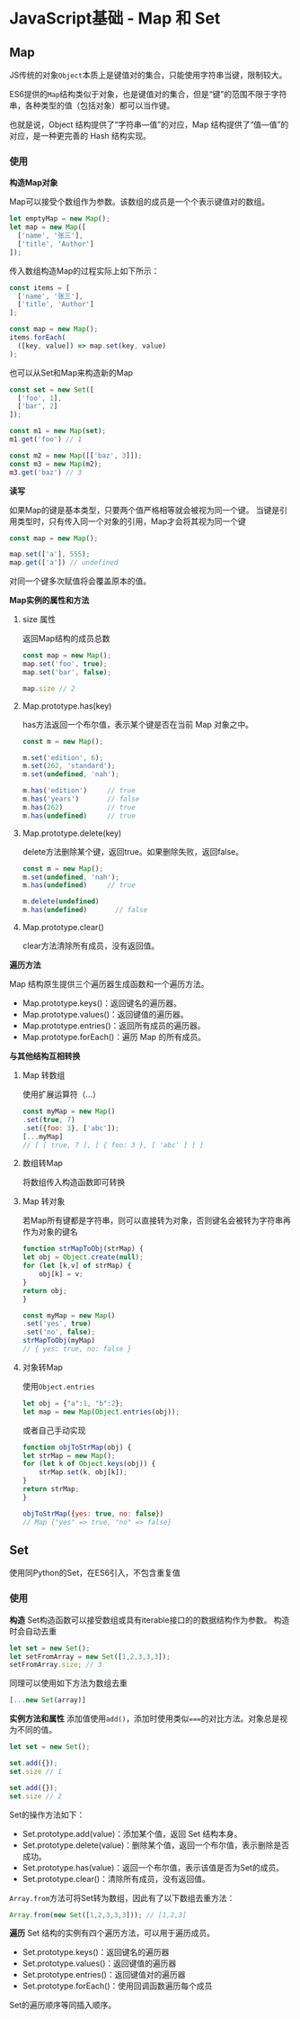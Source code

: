 # JavaScript基础 - Map 和 Set
## Map
JS传统的对象`Object`本质上是键值对的集合，只能使用字符串当键，限制较大。

ES6提供的`Map`结构类似于对象，也是键值对的集合，但是“键”的范围不限于字符串，各种类型的值（包括对象）都可以当作键。

也就是说，Object 结构提供了“字符串—值”的对应，Map 结构提供了“值—值”的对应，是一种更完善的 Hash 结构实现。

### 使用
**构造Map对象**

Map可以接受个数组作为参数。该数组的成员是一个个表示键值对的数组。
```js
let emptyMap = new Map();
let map = new Map([
  ['name', '张三'],
  ['title', 'Author']
]);
```

传入数组构造Map的过程实际上如下所示：
```js
const items = [
  ['name', '张三'],
  ['title', 'Author']
];

const map = new Map();
items.forEach(
  ([key, value]) => map.set(key, value)
);
```

也可以从Set和Map来构造新的Map
```js
const set = new Set([
  ['foo', 1],
  ['bar', 2]
]);

const m1 = new Map(set);
m1.get('foo') // 1

const m2 = new Map([['baz', 3]]);
const m3 = new Map(m2);
m3.get('baz') // 3
```

**读写**


如果Map的键是基本类型，只要两个值严格相等就会被视为同一个键。
当键是引用类型时，只有传入同一个对象的引用，Map才会将其视为同一个键
```js
const map = new Map();

map.set(['a'], 555);
map.get(['a']) // undefined
```

对同一个键多次赋值将会覆盖原本的值。


**Map实例的属性和方法**

1. size 属性
    
    返回Map结构的成员总数
    ```js
    const map = new Map();
    map.set('foo', true);
    map.set('bar', false);

    map.size // 2
    ```

2. Map.prototype.has(key)
    
    has方法返回一个布尔值，表示某个键是否在当前 Map 对象之中。
    ```js
    const m = new Map();

    m.set('edition', 6);
    m.set(262, 'standard');
    m.set(undefined, 'nah');

    m.has('edition')     // true
    m.has('years')       // false
    m.has(262)           // true
    m.has(undefined)     // true
    ```

3. Map.prototype.delete(key)

    delete方法删除某个键，返回true。如果删除失败，返回false。
    ```js
    const m = new Map();
    m.set(undefined, 'nah');
    m.has(undefined)     // true

    m.delete(undefined)
    m.has(undefined)       // false
    ```

4. Map.prototype.clear()

    clear方法清除所有成员，没有返回值。

**遍历方法**

Map 结构原生提供三个遍历器生成函数和一个遍历方法。

- Map.prototype.keys()：返回键名的遍历器。
- Map.prototype.values()：返回键值的遍历器。
- Map.prototype.entries()：返回所有成员的遍历器。
- Map.prototype.forEach()：遍历 Map 的所有成员。

**与其他结构互相转换**

1. Map 转数组

    使用扩展运算符（...）
    ```js
    const myMap = new Map()
    .set(true, 7)
    .set({foo: 3}, ['abc']);
    [...myMap]
    // [ [ true, 7 ], [ { foo: 3 }, [ 'abc' ] ] ]
    ```

2. 数组转Map

    将数组传入构造函数即可转换

3. Map 转对象

    若Map所有键都是字符串，则可以直接转为对象，否则键名会被转为字符串再作为对象的键名
    ```js
    function strMapToObj(strMap) {
    let obj = Object.create(null);
    for (let [k,v] of strMap) {
        obj[k] = v;
    }
    return obj;
    }

    const myMap = new Map()
    .set('yes', true)
    .set('no', false);
    strMapToObj(myMap)
    // { yes: true, no: false }
    ```

4. 对象转Map

    使用`Object.entries`
    ```js
    let obj = {"a":1, "b":2};
    let map = new Map(Object.entries(obj));
    ```

    或者自己手动实现
    ```js
    function objToStrMap(obj) {
    let strMap = new Map();
    for (let k of Object.keys(obj)) {
        strMap.set(k, obj[k]);
    }
    return strMap;
    }

    objToStrMap({yes: true, no: false})
    // Map {"yes" => true, "no" => false}
    ```

## Set
使用同Python的Set，在ES6引入，不包含重复值

### 使用

**构造**
Set构造函数可以接受数组或具有iterable接口的的数据结构作为参数。
构造时会自动去重
```js
let set = new Set();
let setFromArray = new Set([1,2,3,3,3]);
setFromArray.size; // 3
```

同理可以使用如下方法为数组去重
```js
[...new Set(array)]
```

**实例方法和属性**
添加值使用`add()`，添加时使用类似`===`的对比方法。对象总是视为不同的值。
```js
let set = new Set();

set.add({});
set.size // 1

set.add({});
set.size // 2
```

Set的操作方法如下：
- Set.prototype.add(value)：添加某个值，返回 Set 结构本身。
- Set.prototype.delete(value)：删除某个值，返回一个布尔值，表示删除是否成功。
- Set.prototype.has(value)：返回一个布尔值，表示该值是否为Set的成员。
- Set.prototype.clear()：清除所有成员，没有返回值。

`Array.from`方法可将Set转为数组，因此有了以下数组去重方法：
```js
Array.from(new Set([1,2,3,3,3])); // [1,2,3]
```

**遍历**
Set 结构的实例有四个遍历方法，可以用于遍历成员。

- Set.prototype.keys()：返回键名的遍历器
- Set.prototype.values()：返回键值的遍历器
- Set.prototype.entries()：返回键值对的遍历器
- Set.prototype.forEach()：使用回调函数遍历每个成员

Set的遍历顺序等同插入顺序。
